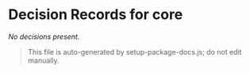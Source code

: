# Decision Records for core

_No decisions present._

> This file is auto-generated by setup-package-docs.js; do not edit manually.